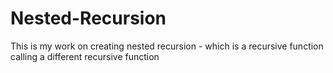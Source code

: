 # Nested-Recursion
This is my work on creating nested recursion - which is a recursive function calling a different recursive function
